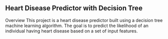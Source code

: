## Heart Disease Predictor with Decision Tree
Overview
This project is a heart disease predictor built using a decision tree machine learning algorithm. The goal is to predict the likelihood of an individual having heart disease based on a set of input features.

